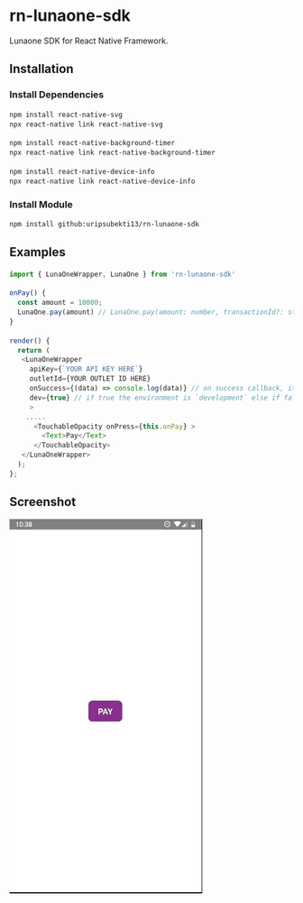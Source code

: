 # rn-lunaone-sdk

Lunaone SDK for React Native Framework.


## Installation
### Install Dependencies
```bash
npm install react-native-svg
npx react-native link react-native-svg

npm install react-native-background-timer 
npx react-native link react-native-background-timer

npm install react-native-device-info
npx react-native link react-native-device-info
```

### Install Module
```bash
npm install github:uripsubekti13/rn-lunaone-sdk
```

## Examples

```javascript
import { LunaOneWrapper, LunaOne } from 'rn-lunaone-sdk'

onPay() {
  const amount = 10000;
  LunaOne.pay(amount) // LunaOne.pay(amount: number, transactionId?: string)
}

render() {
  return (
   <LunaOneWrapper
     apiKey={`YOUR API KEY HERE`}
     outletId={YOUR OUTLET ID HERE}
     onSuccess={(data) => console.log(data)} // on success callback, its optional
     dev={true} // if true the environment is `development` else if false it's `production`
     >
    .....
      <TouchableOpacity onPress={this.onPay} >
        <Text>Pay</Text>
      </TouchableOpacity>
   </LunaOneWrapper>
  );
};

```

## Screenshot
![](ss.gif)
